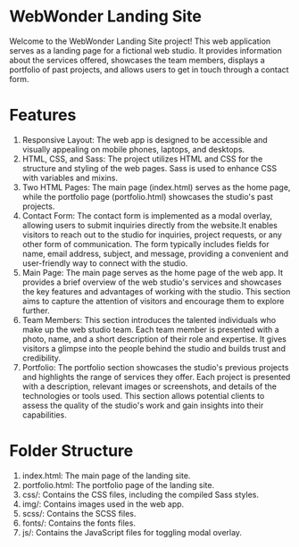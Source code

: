 # WebWonder Landing Site

Welcome to the WebWonder Landing Site project! This web application serves as a landing page for a fictional web studio. It provides information about the services offered, showcases the team members, displays a portfolio of past projects, and allows users to get in touch through a contact form.

# Features
1. Responsive Layout: The web app is designed to be accessible and visually appealing on mobile phones, laptops, and desktops.
2. HTML, CSS, and Sass: The project utilizes HTML and CSS for the structure and styling of the web pages. Sass is used to enhance CSS with variables and mixins.
3. Two HTML Pages: The main page (index.html) serves as the home page, while the portfolio page (portfolio.html) showcases the studio's past projects.
4. Contact Form: The contact form is implemented as a modal overlay, allowing users to submit inquiries directly from the website.It enables visitors to reach out to the studio for inquiries, project requests, or any other form of communication. The form typically includes fields for name, email address, subject, and message, providing a convenient and user-friendly way to connect with the studio.
5. Main Page: The main page serves as the home page of the web app. It provides a brief overview of the web studio's services and showcases the key features and advantages of working with the studio. This section aims to capture the attention of visitors and encourage them to explore further.
6. Team Members: This section introduces the talented individuals who make up the web studio team. Each team member is presented with a photo, name, and a short description of their role and expertise. It gives visitors a glimpse into the people behind the studio and builds trust and credibility.
7. Portfolio: The portfolio section showcases the studio's previous projects and highlights the range of services they offer. Each project is presented with a description, relevant images or screenshots, and details of the technologies or tools used. This section allows potential clients to assess the quality of the studio's work and gain insights into their capabilities.


# Folder Structure
1. index.html: The main page of the landing site.
2. portfolio.html: The portfolio page of the landing site.
3. css/: Contains the CSS files, including the compiled Sass styles.
4. img/: Contains images used in the web app.
5. scss/: Contains the SCSS files.
5. fonts/: Contains the fonts files.
5. js/: Contains the JavaScript files for toggling modal overlay.
